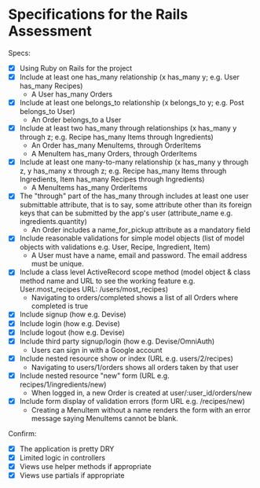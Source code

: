 # Specifications for the Rails Assessment

Specs:
- [x] Using Ruby on Rails for the project
- [x] Include at least one has_many relationship (x has_many y; e.g. User has_many Recipes)
  - A User has_many Orders
- [x] Include at least one belongs_to relationship (x belongs_to y; e.g. Post belongs_to User)
  - An Order belongs_to a User
- [x] Include at least two has_many through relationships (x has_many y through z; e.g. Recipe has_many Items through Ingredients)
  - An Order has_many MenuItems, through OrderItems
  - A MenuItem has_many Orders, through OrderItems
- [x] Include at least one many-to-many relationship (x has_many y through z, y has_many x through z; e.g. Recipe has_many Items through Ingredients, Item has_many Recipes through Ingredients)
  - A MenuItems has_many OrderItems
- [x] The "through" part of the has_many through includes at least one user submittable attribute, that is to say, some attribute other than its foreign keys that can be submitted by the app's user (attribute_name e.g. ingredients.quantity)
  - An Order includes a name_for_pickup attribute as a mandatory field
- [x] Include reasonable validations for simple model objects (list of model objects with validations e.g. User, Recipe, Ingredient, Item)
  - A User must have a name, email and password. The email address must be unique.
- [x] Include a class level ActiveRecord scope method (model object & class method name and URL to see the working feature e.g. User.most_recipes URL: /users/most_recipes)
  - Navigating to orders/completed shows a list of all Orders where completed is true
- [x] Include signup (how e.g. Devise)
- [x] Include login (how e.g. Devise)
- [x] Include logout (how e.g. Devise)
- [x] Include third party signup/login (how e.g. Devise/OmniAuth)
  - Users can sign in with a Google account
- [x] Include nested resource show or index (URL e.g. users/2/recipes)
  - Navigating to users/1/orders shows all orders taken by that user
- [x] Include nested resource "new" form (URL e.g. recipes/1/ingredients/new)
  - When logged in, a new Order is created at user/:user_id/orders/new
- [x] Include form display of validation errors (form URL e.g. /recipes/new)
  - Creating a MenuItem without a name renders the form with an error message saying MenuItems cannot be blank.

Confirm:
- [x] The application is pretty DRY
- [x] Limited logic in controllers
- [x] Views use helper methods if appropriate
- [x] Views use partials if appropriate
